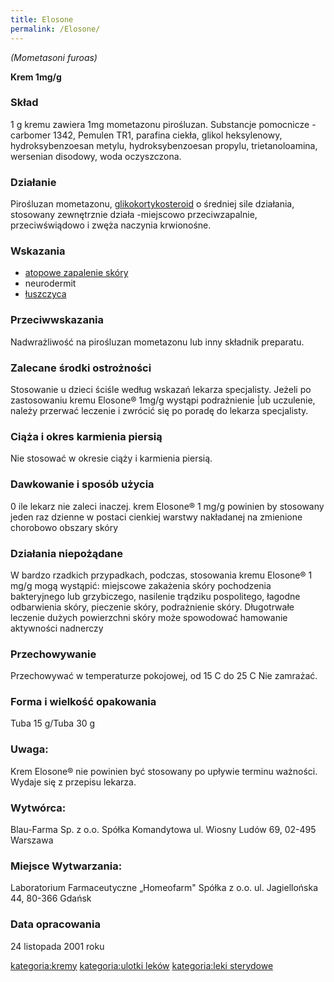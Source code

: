 ```yaml
---
title: Elosone
permalink: /Elosone/
---
```


*(Mometasoni furoas)*

**Krem 1mg/g**

### Skład

1 g kremu zawiera 1mg mometazonu pirośluzan. Substancje pomocnicze - carbomer 1342, Pemulen TR1, parafina ciekła, glikol heksylenowy, hydroksybenzoesan metylu, hydroksybenzoesan propylu, trietanoloamina, wersenian disodowy, woda oczyszczona.

### Działanie

Pirośluzan mometazonu, [glikokortykosteroid](/atopedia/sterydy "wikilink") o średniej sile działania, stosowany zewnętrznie działa -miejscowo przeciwzapalnie, przeciwświądowo i zwęża naczynia krwionośne.

### Wskazania

-   [atopowe zapalenie skóry](/atopedia/atopowe_zapalenie_skóry "wikilink")
-   neurodermit
-   [łuszczyca](/atopedia/łuszczyca "wikilink")

### Przeciwwskazania

Nadwrażliwość na pirośluzan mometazonu lub inny składnik preparatu.

### Zalecane środki ostrożności

Stosowanie u dzieci ściśle według wskazań lekarza specjalisty.
Jeżeli po zastosowaniu kremu Elosone® 1mg/g wystąpi podrażnienie |ub uczulenie, należy przerwać leczenie i zwrócić się po poradę do lekarza specjalisty.

### Ciąża i okres karmienia piersią

Nie stosować w okresie ciąży i karmienia piersią.

### Dawkowanie i sposób użycia

0 ile lekarz nie zaleci inaczej. krem Elosone® 1 mg/g powinien by stosowany jeden raz dzienne w postaci cienkiej warstwy nakładanej na zmienione chorobowo obszary skóry

### Działania niepożądane

W bardzo rzadkich przypadkach, podczas, stosowania kremu Elosone® 1 mg/g mogą wystąpić: miejscowe zakażenia skóry pochodzenia bakteryjnego lub grzybiczego, nasilenie trądziku pospolitego, łagodne odbarwienia skóry, pieczenie skóry, podrażnienie skóry. Długotrwałe leczenie dużych powierzchni skóry może spowodować hamowanie aktywności nadnerczy

### Przechowywanie

Przechowywać w temperaturze pokojowej, od 15 C do 25 C
Nie zamrażać.

### Forma i wielkość opakowania

Tuba 15 g/Tuba 30 g

### Uwaga:

Krem Elosone® nie powinien być stosowany po upływie terminu ważności. Wydaje się z przepisu lekarza.

### Wytwórca:

Blau-Farma Sp. z o.o. Spółka Komandytowa
ul. Wiosny Ludów 69, 02-495 Warszawa

### Miejsce Wytwarzania:

Laboratorium Farmaceutyczne „Homeofarm" Spółka z o.o.
ul. Jagiellońska 44, 80-366 Gdańsk

### Data opracowania

24 listopada 2001 roku

[kategoria:kremy](/atopedia/kategoria:kremy "wikilink") [kategoria:ulotki leków](/atopedia/kategoria:ulotki_leków "wikilink") [kategoria:leki sterydowe](/atopedia/kategoria:leki_sterydowe "wikilink")